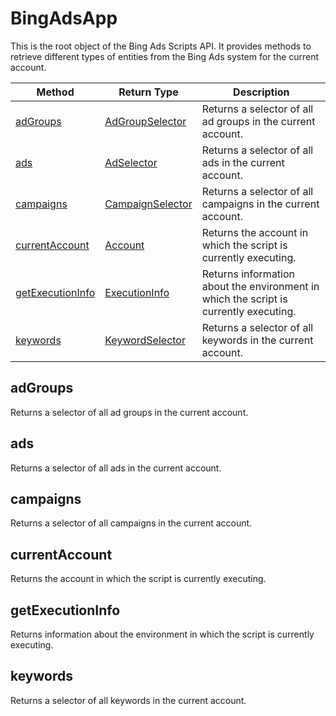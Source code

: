 # BingAdsApp
This is the root object of the Bing Ads Scripts API. It provides methods to retrieve different types of entities from the Bing Ads system for the current account.

|Method|Return Type|Description|
|-|-|-
[adGroups]('#adgroups')|[AdGroupSelector](./AdGroupSelector)|Returns a selector of all ad groups in the current account.<br />
[ads]('#ads')|[AdSelector](./AdSelector)|Returns a selector of all ads in the current account.<br />
[campaigns]('#campaigns')|[CampaignSelector](./CampaignSelector)|Returns a selector of all campaigns in the current account.<br />
[currentAccount]('#currentaccount')|[Account](./Account)|Returns the account in which the script is currently executing.<br />
[getExecutionInfo]('#getexecutioninfo')|[ExecutionInfo](./ExecutionInfo)|Returns information about the environment in which the script is currently executing.<br />
[keywords]('#keywords')|[KeywordSelector](./KeywordSelector)|Returns a selector of all keywords in the current account.<br />

## <a name="adgroups"></a>adGroups
Returns a selector of all ad groups in the current account.


## <a name="ads"></a>ads
Returns a selector of all ads in the current account.


## <a name="campaigns"></a>campaigns
Returns a selector of all campaigns in the current account.


## <a name="currentaccount"></a>currentAccount
Returns the account in which the script is currently executing.


## <a name="getexecutioninfo"></a>getExecutionInfo
Returns information about the environment in which the script is currently executing.


## <a name="keywords"></a>keywords
Returns a selector of all keywords in the current account.


